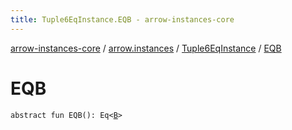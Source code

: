 ```yaml
---
title: Tuple6EqInstance.EQB - arrow-instances-core
---
```


[arrow-instances-core](../../index.html) / [arrow.instances](../index.html) / [Tuple6EqInstance](index.html) / [EQB](./-e-q-b.html)

# EQB

`abstract fun EQB(): Eq<`[`B`](index.html#B)`>`